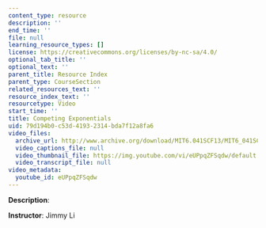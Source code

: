 ```yaml
---
content_type: resource
description: ''
end_time: ''
file: null
learning_resource_types: []
license: https://creativecommons.org/licenses/by-nc-sa/4.0/
optional_tab_title: ''
optional_text: ''
parent_title: Resource Index
parent_type: CourseSection
related_resources_text: ''
resource_index_text: ''
resourcetype: Video
start_time: ''
title: Competing Exponentials
uid: 79d194b0-c53d-4193-2314-bda7f12a8fa6
video_files:
  archive_url: http://www.archive.org/download/MIT6.041SCF13/MIT6_041SCF13_Competing_Exponentials_300k.mp4
  video_captions_file: null
  video_thumbnail_file: https://img.youtube.com/vi/eUPpqZFSqdw/default.jpg
  video_transcript_file: null
video_metadata:
  youtube_id: eUPpqZFSqdw
---
```


**Description**:

**Instructor**: Jimmy Li

